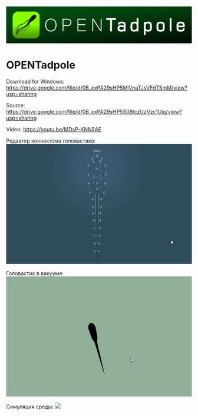 ![](https://github.com/BelkinAndrey/OPENTadpole/blob/master/Image/logo.jpg)
# OPENTadpole

Download for Windows: https://drive.google.com/file/d/0B_oxPA29sHP5MjVnaTJsVFdTSmM/view?usp=sharing

Source:  https://drive.google.com/file/d/0B_oxPA29sHP5S08tczUzVzc1Ujg/view?usp=sharing

Video: https://youtu.be/MDsP-KNN5AE


Редактор коннектома головастика:
![](https://github.com/BelkinAndrey/OPENTadpole/blob/master/Image/Screen1.gif)

Головастик в вакууме:
![](https://github.com/BelkinAndrey/OPENTadpole/blob/master/Image/Screen3.gif)

Симуляция среды:
![](https://github.com/BelkinAndrey/OPENTadpole/blob/master/Image/Screen6.gif)

